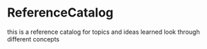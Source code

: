 # ReferenceCatalog


this is a reference catalog for topics and ideas learned
look through different concepts

